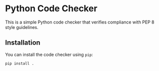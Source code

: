 # Python Code Checker

This is a simple Python code checker that verifies compliance with PEP 8 style guidelines.

## Installation

You can install the code checker using `pip`:

```sh
pip install .

